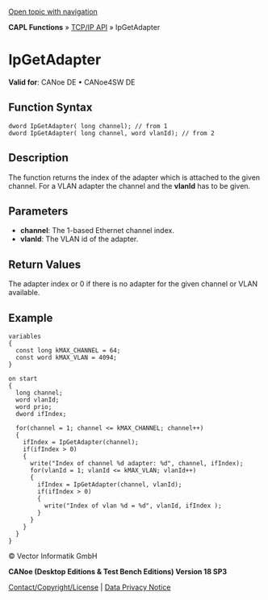[Open topic with navigation](../../../../../CANoeDEFamily.htm#Topics/CAPLFunctions/TCPIPAPI/Functions/CAPLfunctionIPGetAdapter.md)

**CAPL Functions** » [TCP/IP API](../CAPLfunctionsTCPIPOverview.md) » IpGetAdapter

# IpGetAdapter

**Valid for**: CANoe DE • CANoe4SW DE

## Function Syntax

```
dword IpGetAdapter( long channel); // from 1
dword IpGetAdapter( long channel, word vlanId); // from 2
```

## Description

The function returns the index of the adapter which is attached to the given channel. For a VLAN adapter the channel and the **vlanId** has to be given.

## Parameters

- **channel**: The 1-based Ethernet channel index.
- **vlanId**: The VLAN id of the adapter.

## Return Values

The adapter index or 0 if there is no adapter for the given channel or VLAN available.

## Example

```plaintext
variables
{
  const long kMAX_CHANNEL = 64;
  const word kMAX_VLAN = 4094;
}

on start
{
  long channel;
  word vlanId;
  word prio;
  dword ifIndex;

  for(channel = 1; channel <= kMAX_CHANNEL; channel++)
  {
    ifIndex = IpGetAdapter(channel);
    if(ifIndex > 0)
    {
      write("Index of channel %d adapter: %d", channel, ifIndex);
      for(vlanId = 1; vlanId <= kMAX_VLAN; vlanId++)
      {
        ifIndex = IpGetAdapter(channel, vlanId);
        if(ifIndex > 0)
        {
          write("Index of vlan %d = %d", vlanId, ifIndex );
        }
      }
    }
  }
}
```

© Vector Informatik GmbH

**CANoe (Desktop Editions & Test Bench Editions) Version 18 SP3**

[Contact/Copyright/License](../../../Shared/ContactCopyrightLicense.md) | [Data Privacy Notice](https://www.vector.com/int/en/company/get-info/privacy-policy/)
